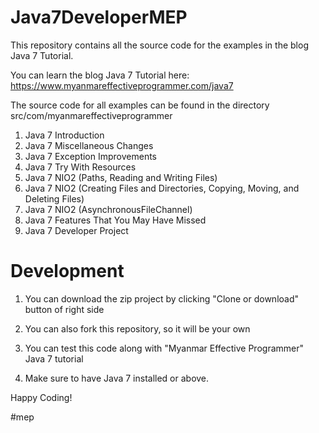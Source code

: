 # Java7DeveloperMEP
This repository contains all the source code for the examples in the blog Java 7 Tutorial.

You can learn the blog Java 7 Tutorial here: https://www.myanmareffectiveprogrammer.com/java7

The source code for all examples can be found in the directory src/com/myanmareffectiveprogrammer
  1. Java 7 Introduction
  2. Java 7 Miscellaneous Changes
  3. Java 7 Exception Improvements
  4. Java 7 Try With Resources
  5. Java 7 NIO2 (Paths, Reading and Writing Files)
  6. Java 7 NIO2 (Creating Files and Directories, Copying, Moving, and Deleting Files)
  7. Java 7 NIO2 (AsynchronousFileChannel)
  8. Java 7 Features That You May Have Missed
  9. Java 7 Developer Project

# Development
1. You can download the zip project by clicking "Clone or download" button of right side

2. You can also fork this repository, so it will be your own

3. You can test this code along with "Myanmar Effective Programmer" Java 7 tutorial

4. Make sure to have Java 7 installed or above.

Happy Coding!

#mep
